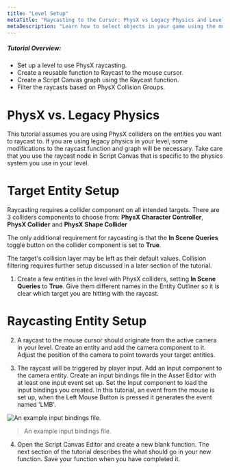 ```yaml
---
title: "Level Setup"
metaTitle: "Raycasting to the Cursor: PhysX vs Legacy Physics and Level Setup"
metaDescription: "Learn how to select objects in your game using the mouse cursor.  Filter the objects with Collision Groups"
---
```


##### Tutorial Overview:
-  Set up a level to use PhysX raycasting.
-  Create a reusable function to Raycast to the mouse cursor.
-  Create a Script Canvas graph using the Raycast function.
-  Filter the raycasts based on PhysX Collision Groups.

# PhysX vs. Legacy Physics

This tutorial assumes you are using PhysX colliders on the entities you want to raycast to.  If you are using legacy physics in your level, some modifications to the raycast function and graph will be necessary.  Take care that you use the raycast node in Script Canvas that is specific to the physics system you use in your level.

# Target Entity Setup

Raycasting requires a collider component on all intended targets.  There are 3 colliders components to choose from: **PhysX Character Controller**, **PhysX Collider** and **PhysX Shape Collider**

The only additional requirement for raycasting is that the **In Scene Queries** toggle button on the collider component is set to **True**.

The target's collision layer may be left as their default values.  Collision filtering requires further setup discussed in a later section of the tutorial.

1. Create a few entities in the level with PhysX colliders, setting **In Scene Queries** to **True**.  Give them different names in the Entity Outliner so it is clear which target you are hitting with the raycast.

# Raycasting Entity Setup

2. A raycast to the mouse cursor should originate from the active camera in your level.  Create an entity and add the camera component to it.  Adjust the position of the camera to point towards your target entities.

3. The raycast will be triggered by player input.  Add an Input component to the camera entity.  Create an input bindings file  in the Asset Editor with at least one input event set up.  Set the Input component to load the input bindings you created.  In this tutorial, an event from the mouse is set up, when the Left Mouse Button is pressed it generates the event named 'LMB'.

![An example input bindings file.](../images/02/rc-10.png "An example input bindings file.")
>  An example input bindings file.

4. Open the Script Canvas Editor and create a new blank function.  The next section of the tutorial describes the what should go in your new function.  Save your function when you have completed it.

